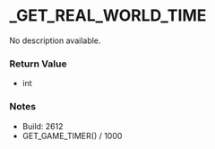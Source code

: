 # _GET_REAL_WORLD_TIME

No description available.

### Return Value
* int

### Notes
* Build: 2612
* GET_GAME_TIMER() / 1000

